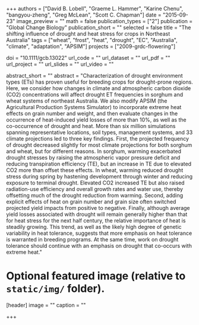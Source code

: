 +++
authors = ["David B. Lobell", "Graeme L. Hammer", "Karine Chenu", "bangyou-zheng", "Greg McLean", "Scott C. Chapman"]
date = "2015-09-23"
image_preview = ""
math = false
publication_types = ["2"]
publication = "Global Change Biology"
publication_short = ""
selected = false
title = "The shifting influence of drought and heat stress for crops in Northeast Australia"
tags = ["wheat", "frost", "heat", "drought", "EC", "Australia", "climate", "adaptation", "APSIM"]
projects = ["2009-grdc-flowering"]

doi = "10.1111/gcb.13022"
url_code = ""
url_dataset = ""
url_pdf = ""
url_project = ""
url_slides = ""
url_video = ""

abstract_short = ""
abstract = "Characterization of drought environment types (ETs) has proven useful for breeding crops for drought-prone regions. Here, we consider how changes in climate and atmospheric carbon dioxide (CO2) concentrations will affect drought ET frequencies in sorghum and wheat systems of northeast Australia. We also modify APSIM (the Agricultural Production Systems Simulator) to incorporate extreme heat effects on grain number and weight, and then evaluate changes in the occurrence of heat-induced yield losses of more than 10%, as well as the co-occurrence of drought and heat. More than six million simulations spanning representative locations, soil types, management systems, and 33 climate projections led to three key findings. First, the projected frequency of drought decreased slightly for most climate projections for both sorghum and wheat, but for different reasons. In sorghum, warming exacerbated drought stresses by raising the atmospheric vapor pressure deficit and reducing transpiration efficiency (TE), but an increase in TE due to elevated CO2 more than offset these effects. In wheat, warming reduced drought stress during spring by hastening development through winter and reducing exposure to terminal drought. Elevated CO2 increased TE but also raised radiation-use efficiency and overall growth rates and water use, thereby offsetting much of the drought reduction from warming. Second, adding explicit effects of heat on grain number and grain size often switched projected yield impacts from positive to negative. Finally, although average yield losses associated with drought will remain generally higher than that for heat stress for the next half century, the relative importance of heat is steadily growing. This trend, as well as the likely high degree of genetic variability in heat tolerance, suggests that more emphasis on heat tolerance is warranted in breeding programs. At the same time, work on drought tolerance should continue with an emphasis on drought that co-occurs with extreme heat."


# Optional featured image (relative to `static/img/` folder).
[header]
image = ""
caption = ""

+++

